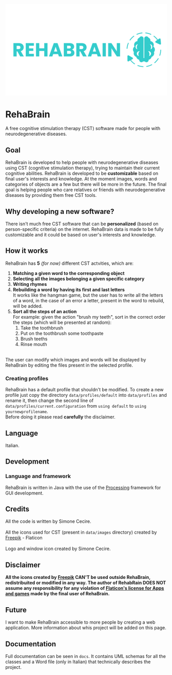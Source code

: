 ![RehaBrain logo](https://github.com/Fix-22/RehaBrain/blob/main/logo.png?raw=true)

# RehaBrain
A free cognitive stimulation therapy (CST) software made for people with neurodegenerative diseases.

## Goal
RehaBrain is developed to help people with neurodegenerative diseases using CST (cognitive stimulation therapy), trying to maintain their current cognitive abilities.
RehaBrain is developed to be **customizable** based on final user's interests and knowledge. At the moment images, words and categories of objects are a few but there will be more in the future.
The final goal is helping people who care relatives or friends with neurodegenerative diseases by providing them free CST tools.

## Why developing a new software?
There isn't much free CST software that can be **personalized** (based on person-specific criteria) on the internet. RehaBrain data is made to be fully customizable and it could be based on user's interests and knowledge.

## How it works
RehaBrain has **5** _(for now)_ different CST actvities, which are:
1. **Matching a given word to the corresponding object**
2. **Selecting all the images belonging a given specific category**
3. **Writing rhymes**
4. **Rebuilding a word by having its first and last letters**<br>
   It works like the hangman game, but the user has to write all the letters of a word, in the case of an error a letter, present in the word to rebuild, will be added.
5. **Sort all the steps of an action**<br>
   For example: given the action "brush my teeth", sort in the correct order the steps (which will be presented at random):
   1. Take the toothbrush
   2. Put on the toothbrush some toothpaste
   3. Brush teeths
   4. Rinse mouth
<br>
The user can modify which images and words will be displayed by RehaBrain by editing the files present in the selected profile.

### Creating profiles
RehaBrain has a default profile that shouldn't be modified.
To create a new profile just copy the directory `data/profiles/default` into `data/profiles` and rename it, then change the second line of `data/profiles/current.configuration` from `using default` to `using yournewprofilename`.<br>
Before doing it please read **carefully** the disclaimer.

## Language
Italian.

## Development
### Language and framework
RehaBrain is written in Java with the use of the [Processing](https://processing.org/) framework for GUI development.

## Credits
All the code is written by Simone Cecire.<br>
<br>
All the icons used for CST (present in `data/images` directory) created by [Freepik](https://www.flaticon.com/authors/freepik) - Flaticon<br>
<br>
Logo and window icon created by Simone Cecire.

## Disclaimer
**All the icons created by [Freepik](https://www.flaticon.com/authors/freepik) CAN'T be used outside RehaBrain, redistribuited or modified in any way. The author of RehabRain DOES NOT assume any responsibility for any violation of [Flaticon's license for Apps and games](https://support.flaticon.com/s/article/Apps-and-games-FI?language=en_US) made by the final user of RehaBrain.**

## Future
I want to make RehaBrain accessible to more people by creating a web application. More information about whis project will be added on this page.

## Documentation
Full documentation can be seen in `docs`. It contains UML schemas for all the classes and a Word file (only in Italian) that technically describes the project.
